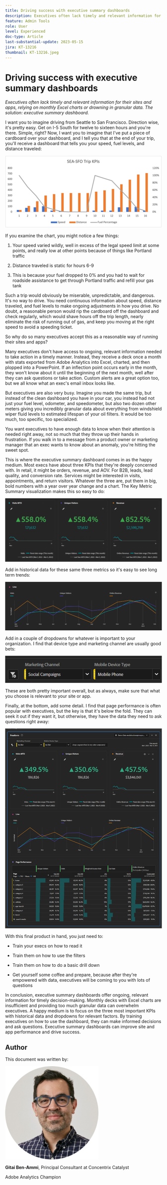 ```yaml
---
title: Driving success with executive summary dashboards
description: Executives often lack timely and relevant information for their sites and apps, relying on monthly Excel charts or drowning in granular data. The solution - executive summary dashboard.
feature: Admin Tools
role: User
level: Experienced
doc-type: Article
last-substantial-update: 2023-05-15
jira: KT-13216
thumbnail: KT-13216.jpeg
---
```


# Driving success with executive summary dashboards

_Executives often lack timely and relevant information for their sites and apps, relying on monthly Excel charts or drowning in granular data. The solution: executive summary dashboard._

I want you to imagine driving from Seattle to San Francisco. Direction
wise, it's pretty easy. Get on I-5 South for twelve to sixteen hours and
you're there. Simple, right? Now, I want you to imagine that I've put a
piece of cardboard over your dashboard, and I tell you that at the end
of your trip, you'll receive a dashboard that tells you your speed, fuel
levels, and distance traveled:

![Bar Graph.png](assets/bar-graph.png)

If you examine the chart, you might notice a few things:

1.  Your speed varied wildly, well in excess of the legal speed limit at
    some points, and really low at other points because of things like
    Portland traffic

1.  Distance traveled is static for hours 6-9

1.  This is because your fuel dropped to 0% and you had to wait for
    roadside assistance to get through Portland traffic and refill your
    gas tank

Such a trip would obviously be miserable, unpredictable, and dangerous.
It's no way to drive. You need continuous information about speed,
distance traveled, and fuel levels to make ongoing adjustments in how
you drive. No doubt, a reasonable person would rip the cardboard off the
dashboard and check regularly, which would shave hours off the trip
length, nearly eliminate the risk of running out of gas, and keep you
moving at the right speed to avoid a speeding ticket.

So why do so many executives accept this as a reasonable way of running
their sites and apps?

Many executives don't have access to ongoing, relevant information
needed to take action in a timely manner. Instead, they receive a deck
once a month with stats exported from Adobe Analytics into Excel,
charted, and then plopped into a PowerPoint. If an inflection point
occurs early in the month, they won't know about it until the beginning
of the next month, well after they can ask questions or take action.
Custom alerts are a great option too, but we all know what an exec's
email inbox looks like.

But executives are also very busy. Imagine you made the same trip, but
instead of the clean dashboard you have in your car, you instead had not
just your fuel level, odometer, and speedometer, but also two dozen
other meters giving you incredibly granular data about everything from
windshield wiper fluid levels to estimated lifespan of your oil filters.
It would be too much, too specific, too specialized.

You want executives to have enough data to know when their attention is
needed right away, not so much that they throw up their hands in
frustration. If you walk in to a message from a product owner or
marketing manager that an exec wants to know about an anomaly, you're
hitting the sweet spot.

This is where the executive summary dashboard comes in as the happy
medium. Most execs have about three KPIs that they're deeply concerned
with. In retail, it might be orders, revenue, and AOV. For B2B, leads,
lead quality, and conversion rate. Services might be interested in
visits, appointments, and return visitors. Whatever the three are, put
them in big, bold numbers with a year over year change and a chart. The
Key Metric Summary visualization makes this so easy to do:

![Zoom in Panel](assets/zoom-in-panel.png)

Add in historical data for these same three metrics so it's easy to see
long term trends:

![line Graph.png](assets/line-graph.png)

Add in a couple of dropdowns for whatever is important to your
organization. I find that device type and marketing channel are usually
good bets:

![Social Campaigns.png](assets/social-campaigns.png)

These are both pretty important overall, but as always, make sure that
what you choose is relevant to your site or app.

Finally, at the bottom, add some detail. I find that page performance is
often popular with executives, but the key is that it's below the fold.
They can seek it out if they want it, but otherwise, they have the data
they need to ask questions right away:

![Large Dashboard.png](assets/large-dashboard.png)

With this final product in hand, you just need to:

-   Train your execs on how to read it

-   Train them on how to use the filters

-   Train them on how to do a basic drill down

-   Get yourself some coffee and prepare, because after they're
    empowered with data, executives will be coming to you with lots of
    questions

In conclusion, executive summary dashboards offer ongoing, relevant
information for timely decision-making. Monthly decks with Excel charts
are insufficient and providing too much granular data can overwhelm
executives. A happy medium is to focus on the three most important KPIs
with historical data and dropdowns for relevant factors. By training
executives on how to use the dashboard, they can make informed decisions
and ask questions. Executive summary dashboards can improve site and app
performance and drive success.

## Author

This document was written by:

![Gitai Ben-Ammi](assets/gitai-ben-ammi.png)

**Gitai Ben-Ammi**, Principal Consultant at Concentrix Catalyst

Adobe Analytics Champion
